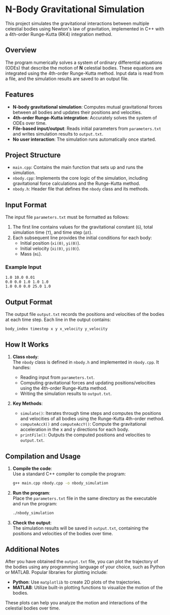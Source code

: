 # N-Body Gravitational Simulation

This project simulates the gravitational interactions between multiple celestial bodies using Newton's law of gravitation, implemented in C++ with a 4th-order Runge-Kutta (RK4) integration method.

## Overview

The program numerically solves a system of ordinary differential equations (ODEs) that describe the motion of **N** celestial bodies. These equations are integrated using the 4th-order Runge-Kutta method. Input data is read from a file, and the simulation results are saved to an output file.

## Features

- **N-body gravitational simulation**: Computes mutual gravitational forces between all bodies and updates their positions and velocities.
- **4th-order Runge-Kutta integration**: Accurately solves the system of ODEs over time.
- **File-based input/output**: Reads initial parameters from `parameters.txt` and writes simulation results to `output.txt`.
- **No user interaction**: The simulation runs automatically once started.

## Project Structure

- `main.cpp`: Contains the main function that sets up and runs the simulation.
- `nbody.cpp`: Implements the core logic of the simulation, including gravitational force calculations and the Runge-Kutta method.
- `nbody.h`: Header file that defines the `nbody` class and its methods.

## Input Format

The input file `parameters.txt` must be formatted as follows:

1. The first line contains values for the gravitational constant (`G`), total simulation time (`T`), and time step (`∆t`).
2. Each subsequent line provides the initial conditions for each body:
   - Initial position (`xi(0)`, `yi(0)`).
   - Initial velocity (`ẋi(0)`, `ẏi(0)`).
   - Mass (`mi`).

### Example Input

```plaintext
1.0 10.0 0.01
0.0 0.0 1.0 1.0 1.0
1.0 0.0 0.0 25.0 1.0
```
## Output Format

The output file `output.txt` records the positions and velocities of the bodies at each time step. Each line in the output contains:

```plaintext
body_index timestep x y x_velocity y_velocity
```

## How It Works

1. **Class `nbody`**:  
   The `nbody` class is defined in `nbody.h` and implemented in `nbody.cpp`. It handles:
   - Reading input from `parameters.txt`.
   - Computing gravitational forces and updating positions/velocities using the 4th-order Runge-Kutta method.
   - Writing the simulation results to `output.txt`.

2. **Key Methods**:
   - `simulate()`: Iterates through time steps and computes the positions and velocities of all bodies using the Runge-Kutta 4th-order method.
   - `computeAccX()` and `computeAccY()`: Compute the gravitational acceleration in the x and y directions for each body.
   - `printFile()`: Outputs the computed positions and velocities to `output.txt`.

## Compilation and Usage

1. **Compile the code**:  
   Use a standard C++ compiler to compile the program:

   ```bash
   g++ main.cpp nbody.cpp -o nbody_simulation
   ```

2. **Run the program**:  
   Place the `parameters.txt` file in the same directory as the executable and run the program:

   ```bash
   ./nbody_simulation
   ```
   
3. **Check the output**:  
   The simulation results will be saved in `output.txt`, containing the positions and velocities of the bodies over time.

## Additional Notes

After you have obtained the `output.txt` file, you can plot the trajectory of the bodies using any programming language of your choice, such as Python or MATLAB. Popular libraries for plotting include:

- **Python**: Use `matplotlib` to create 2D plots of the trajectories.
- **MATLAB**: Utilize built-in plotting functions to visualize the motion of the bodies.

These plots can help you analyze the motion and interactions of the celestial bodies over time.

